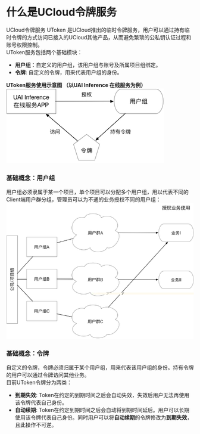 # 什么是UCloud令牌服务

UCloud令牌服务 UToken
是UCloud推出的临时令牌服务，用户可以通过持有临时令牌的方式访问已接入的UCloud其他产品，从而避免繁琐的公私钥认证过程和账号权限控制。  
UToken服务包括两个基础模块：

  - **用户组**：自定义的用户组，该用户组与账号及所属项目组绑定。
  - **令牌**: 自定义的令牌，用来代表用户组的身份。

**UToken服务使用示意图 （以UAI Inference 在线服务为例）**
![](/images/intro/utoken简介.jpg)

### 基础概念：用户组

用户组必须隶属于某一个项目，单个项目可以分配多个用户组，用以代表不同的Client端用户群分组，管理员可以为不通的业务授权不同的用户组：  
![](/images/intro/用户组示意.jpg)

### 基础概念：令牌

自定义的令牌，令牌必须归属于某个用户组，用来代表该用户组的身份。持有令牌的用户可以通过令牌访问其他业务。  
目前UToken令牌分为两类：

  - **到期失效**: Token在约定的到期时间之后会自动失效，失效后用户无法再使用该令牌代表自己身份。
  - **自动续期**:
    Token在约定到期时间之后会自动将到期时间延后。用户可以长期使用该令牌代表自己身份。同时用户可以将**自动续期**的令牌修改为**到期失效**，且此操作不可逆。
